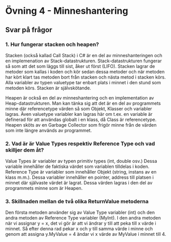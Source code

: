 # Övning 4 - Minneshantering

## Svar på frågor

### 1. Hur fungerar stacken och heapen? 
Stacken (också kallad Call Stack) i C# är en del av minneshanteringen och en implemenation av Stack-datastrukturen. 
Stack-datastrukturen fungerar så som att det som läggs till sist, åker ut först (LIFO).
Stacken lagrar de metoder som kallas i koden och kör sedan dessa metoder och när metoden har kört klart tas metoden bort från stacken och nästa metod i stacken körs. 
Alla variabler av typen valuetype tar enbart plats i minnet i den stund som metoden körs. 
Stacken är självskötande.

Heapen är också en del av minneshantering och en implementation av Heap-datastrukturen. 
Man kan tänka sig att det är en del av programmets minne där referencetype värden så som Objekt, Klasser och variabler lagras. 
Även valuetype variabler kan lagras här om t.ex. en variable är definerad för att användas globalt i en klass, då Class är referencetype. 
Heapen sköts av en Garbage Collector som frigör minne från de värden som inte längre används av programmet. 

### 2. Vad är är Value Types respektiv Reference Type och vad skilljer dem åt? 
Value Types är variabler av typen primitiv types (int, double osv.) Dessa variable innehåller de faktiska värdet som variablen tilldelas i koden. 
Reference Type är variabler som innehåller Objekt  (string, instans av en klass m.m.). 
Dessa variabler innehåller en pointer, address till platsen i minnet där självaste värdet är lagrat. 
Dessa värden lagras i den del av programmets minne som är Heapen. 

### 3. Skillnaden mellan de två olika ReturnValue metoderna
Den första metoden använder sig av Value Type variabler (int) och den andra metoden av Reference Type variabler (MyInt). 
I den andra metoden när vi assignar y = x, det vi gör är att vi ändrar y till att peka till x värde i minnet. 
Så efter denna rad pekar x och y till samma värde i minne och genom att assigna y.MyValue = 4 ändar vi x värde av MyValue i minnet till 4. 


